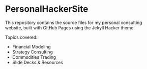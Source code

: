 # PersonalHackerSite

This repository contains the source files for my personal consulting website, built with GitHub Pages using the Jekyll Hacker theme.

Topics covered:  
- Financial Modeling  
- Strategy Consulting  
- Commodities Trading  
- Slide Decks & Resources
